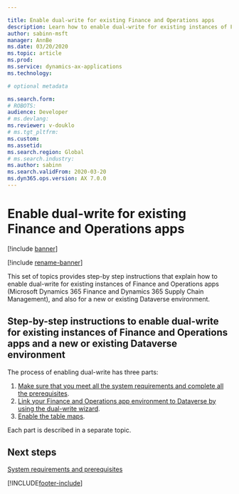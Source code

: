 ```yaml
---

title: Enable dual-write for existing Finance and Operations apps
description: Learn how to enable dual-write for existing instances of Finance and Operations apps, and also for a new or existing Dataverse environment.
author: sabinn-msft
manager: AnnBe
ms.date: 03/20/2020
ms.topic: article
ms.prod: 
ms.service: dynamics-ax-applications
ms.technology: 

# optional metadata

ms.search.form: 
# ROBOTS: 
audience: Developer
# ms.devlang: 
ms.reviewer: v-douklo
# ms.tgt_pltfrm: 
ms.custom:
ms.assetid: 
ms.search.region: Global
# ms.search.industry: 
ms.author: sabinn
ms.search.validFrom: 2020-03-20
ms.dyn365.ops.version: AX 7.0.0
---
```


# Enable dual-write for existing Finance and Operations apps

[!include [banner](../../includes/banner.md)]

[!include [rename-banner](~/includes/cc-data-platform-banner.md)]



This set of topics provides step-by step instructions that explain how to enable dual-write for existing instances of Finance and Operations apps (Microsoft Dynamics 365 Finance and Dynamics 365 Supply Chain Management), and also for a new or existing Dataverse environment.

## Step-by-step instructions to enable dual-write for existing instances of Finance and Operations apps and a new or existing Dataverse environment

The process of enabling dual-write has three parts:

1. [Make sure that you meet all the system requirements and complete all the prerequisites](requirements-and-prerequisites.md).
2. [Link your Finance and Operations app environment to Dataverse by using the dual-write wizard](link-your-environment.md).
3. [Enable the table maps](enable-entity-map.md).

Each part is described in a separate topic.

## Next steps

[System requirements and prerequisites](requirements-and-prerequisites.md)


[!INCLUDE[footer-include](../../../../includes/footer-banner.md)]